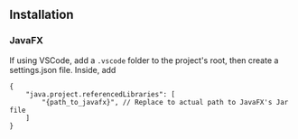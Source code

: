 ## Installation
### JavaFX
If using VSCode, add a ```.vscode``` folder to the project's root, then create a settings.json file. Inside, add
```
{
    "java.project.referencedLibraries": [
        "{path_to_javafx}", // Replace to actual path to JavaFX's Jar file
    ]
}
```